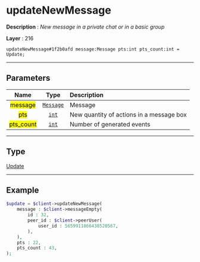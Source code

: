 # updateNewMessage

**Description** : *New message in a private chat or in a basic group*

**Layer** : 216

```tl
updateNewMessage#1f2b0afd message:Message pts:int pts_count:int = Update;
```

---

## Parameters

| Name | Type | Description |
| :---: | :---: | :--- |
| <mark>message</mark> | [`Message`](type/Message) | Message |
| <mark>pts</mark> | [`int`](type/int) | New quantity of actions in a message box |
| <mark>pts_count</mark> | [`int`](type/int) | Number of generated events |

---

## Type

[Update](type/Update)

---

## Example

```php
$update = $client->updateNewMessage(
	message : $client->messageEmpty(
		id : 32,
		peer_id : $client->peerUser(
			user_id : 5659911866438520567,
		),
	),
	pts : 22,
	pts_count : 43,
);
```